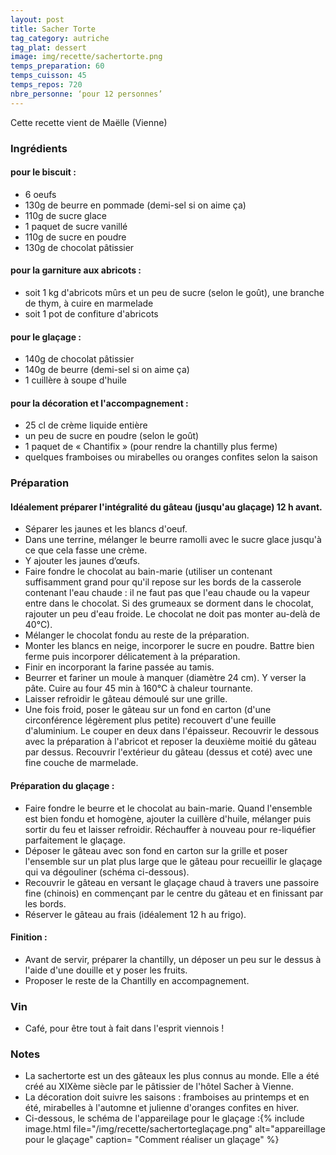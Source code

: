 ```yaml
---
layout: post
title: Sacher Torte
tag_category: autriche
tag_plat: dessert
image: img/recette/sachertorte.png
temps_preparation: 60
temps_cuisson: 45
temps_repos: 720
nbre_personne: ‘pour 12 personnes’
---
```

Cette recette vient de Maëlle (Vienne)

### Ingrédients

#### pour le biscuit :
* 6 oeufs
* 130g de beurre en pommade (demi-sel si on aime ça)
* 110g de sucre glace
* 1 paquet de sucre vanillé
* 110g de sucre en poudre
* 130g de chocolat pâtissier

#### pour la garniture aux abricots :
* soit 1 kg d'abricots mûrs et un peu de sucre (selon le goût), une branche de thym, à cuire en marmelade
* soit 1 pot de confiture d'abricots

#### pour le glaçage :
* 140g de chocolat pâtissier
* 140g de beurre (demi-sel si on aime ça)
* 1 cuillère à soupe d'huile

#### pour la décoration et l'accompagnement :
* 25 cl de crème liquide entière
* un peu de sucre en poudre (selon le goût)
* 1 paquet de « Chantifix » (pour rendre la chantilly plus ferme)
* quelques framboises ou mirabelles ou oranges confites selon la saison


### Préparation

#### Idéalement préparer l'intégralité du gâteau (jusqu'au glaçage) 12 h avant.

* Séparer les jaunes et les blancs d'oeuf.
* Dans une terrine, mélanger le beurre ramolli avec le sucre glace jusqu'à ce que cela fasse une crème.
* Y ajouter les jaunes d’œufs.
* Faire fondre le chocolat au bain-marie (utiliser un contenant suffisamment grand pour qu'il repose sur les bords de la casserole contenant l'eau chaude : il ne faut pas que l'eau chaude ou la vapeur entre dans le chocolat. Si des grumeaux se dorment dans le chocolat, rajouter un peu d'eau froide. Le chocolat ne doit pas monter au-delà de 40°C).
* Mélanger le chocolat fondu au reste de la préparation.
* Monter les blancs en neige, incorporer le sucre en poudre. Battre bien ferme puis incorporer délicatement à la préparation.
* Finir en incorporant la farine passée au tamis.
* Beurrer et fariner un moule à manquer (diamètre 24 cm). Y verser la pâte. Cuire au four 45 min à 160°C à chaleur tournante.
* Laisser refroidir le gâteau démoulé sur une grille.
* Une fois froid, poser le gâteau sur un fond en carton (d'une circonférence légèrement plus petite) recouvert d'une feuille d'aluminium. Le couper en deux dans l'épaisseur. Recouvrir le dessous avec la préparation à l'abricot et reposer la deuxième moitié du gâteau par dessus. Recouvrir l'extérieur du gâteau (dessus et coté) avec une fine couche de marmelade.

#### Préparation du glaçage :

* Faire fondre le beurre et le chocolat au bain-marie. Quand l'ensemble est bien fondu et homogène, ajouter la cuillère d'huile, mélanger puis sortir du feu et laisser refroidir. Réchauffer à nouveau pour re-liquéfier parfaitement le glaçage.
* Déposer le gâteau avec son fond en carton sur la grille et poser l'ensemble sur un plat plus large que le gâteau pour recueillir le glaçage qui va dégouliner (schéma ci-dessous).
* Recouvrir le gâteau en versant le glaçage chaud à travers une passoire fine (chinois) en commençant par le centre du gâteau et en finissant par les bords.
* Réserver le gâteau au frais (idéalement 12 h au frigo).

#### Finition :

* Avant de servir, préparer la chantilly, un déposer un peu sur le dessus à l'aide d'une douille et y poser les fruits.
* Proposer le reste de la Chantilly en accompagnement.


### Vin
* Café, pour être tout à fait dans l'esprit viennois !  

### Notes
* La sachertorte est un des gâteaux les plus connus au monde. Elle a été créé au XIXème siècle par le pâtissier de l'hôtel Sacher à Vienne.
* La décoration doit suivre les saisons : framboises au printemps et en été, mirabelles à l'automne et julienne d'oranges confites en hiver.
* Ci-dessous, le schéma de l'appareilage pour le glaçage :{% include image.html file="/img/recette/sachertorteglaçage.png" alt="appareillage pour le glaçage" caption= "Comment réaliser un glaçage" %}
